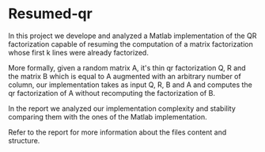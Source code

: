 # Resumed-qr
In this project we develope and analyzed a Matlab implementation of the QR factorization capable of resuming the computation of a matrix factorization whose first k lines were already factorized.

More formally, given a random matrix A, it's thin qr factorization Q, R and the matrix B which is equal to A augmented with an arbitrary number of column, our implementation takes as input Q, R, B and A and computes the qr factorization of A without recomputing the factorization of B.

In the report we analyzed our implementation complexity and stability comparing them with the ones of the Matlab implementation. 

Refer to the report for more information about the files content and structure.
